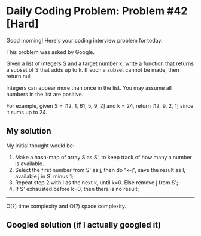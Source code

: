 # Daily Coding Problem: Problem #42 [Hard]

Good morning! Here's your coding interview problem for today.

This problem was asked by Google.

Given a list of integers S and a target number k, write a function that returns a subset of S that adds up to k. If such a subset cannot be made, then return null.

Integers can appear more than once in the list. You may assume all numbers in the list are positive.

For example, given S = [12, 1, 61, 5, 9, 2] and k = 24, return [12, 9, 2, 1] since it sums up to 24.

## My solution

My initial thought would be:

1. Make a hash-map of array S as S', to keep track of how many a number is available.
2. Select the first number from S' as j, then do "k-j", save the result as l, available j in S' minus 1;
3. Repeat step 2 with l as the next k, until k=0. Else remove j from S';
4. If S' exhausted before k=0, then there is no result;

----

O(?) time complexity and O(?) space complexity.

## Googled solution (if I actually googled it)
